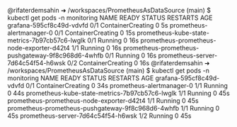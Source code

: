 @rifaterdemsahin ➜ /workspaces/PrometheusAsDataSource (main) $ kubectl get pods -n monitoring
NAME                                                READY   STATUS              RESTARTS   AGE
grafana-595cf8c49d-vdvfd                            0/1     ContainerCreating   0          5s
prometheus-alertmanager-0                           0/1     ContainerCreating   0          15s
prometheus-kube-state-metrics-7b97cb57c6-lwglk      0/1     Running             0          16s
prometheus-prometheus-node-exporter-d42t4           1/1     Running             0          16s
prometheus-prometheus-pushgateway-9f8c968d6-4whfb   0/1     Running             0          16s
prometheus-server-7d64c54f54-h6wsk                  0/2     ContainerCreating   0          16s
@rifaterdemsahin ➜ /workspaces/PrometheusAsDataSource (main) $ kubectl get pods -n monitoring
NAME                                                READY   STATUS              RESTARTS   AGE
grafana-595cf8c49d-vdvfd                            0/1     ContainerCreating   0          34s
prometheus-alertmanager-0                           1/1     Running             0          44s
prometheus-kube-state-metrics-7b97cb57c6-lwglk      1/1     Running             0          45s
prometheus-prometheus-node-exporter-d42t4           1/1     Running             0          45s
prometheus-prometheus-pushgateway-9f8c968d6-4whfb   1/1     Running             0          45s
prometheus-server-7d64c54f54-h6wsk                  1/2     Running             0          45s